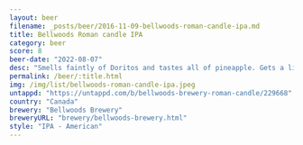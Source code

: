 ```yaml
---
layout: beer
filename: _posts/beer/2016-11-09-bellwoods-roman-candle-ipa.md
title: Bellwoods Roman candle IPA
category: beer
score: 8
beer-date: "2022-08-07"
desc: "Smells faintly of Doritos and tastes all of pineapple. Gets a little acrid as it warms"
permalink: /beer/:title.html
img: /img/list/bellwoods-roman-candle-ipa.jpeg
untappd: "https://untappd.com/b/bellwoods-brewery-roman-candle/229668"
country: "Canada"
brewery: "Bellwoods Brewery"
breweryURL: "brewery/bellwoods-brewery.html"
style: "IPA - American"
---
```

